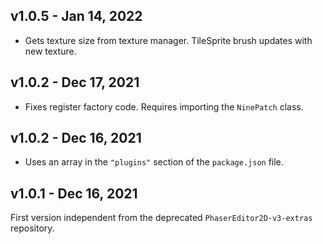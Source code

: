 ## v1.0.5 - Jan 14, 2022

* Gets texture size from texture manager. TileSprite brush updates with new texture.

## v1.0.2 - Dec 17, 2021

* Fixes register factory code. Requires importing the `NinePatch` class.

## v1.0.2 - Dec 16, 2021

* Uses an array in the `"plugins"` section of the `package.json` file.

## v1.0.1 - Dec 16, 2021

First version independent from the deprecated `PhaserEditor2D-v3-extras` repository.